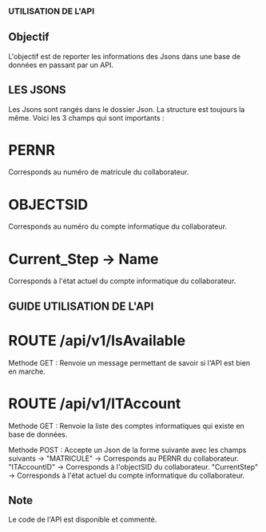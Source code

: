 ### UTILISATION DE L'API

## Objectif
L'objectif est de reporter les informations des Jsons dans une base de données en passant par un API.

## LES JSONS

Les Jsons sont rangés dans le dossier Json. La structure est toujours la même.
Voici les 3 champs qui sont importants :

# PERNR
Corresponds au numéro de matricule du collaborateur.

# OBJECTSID
Corresponds au numéro du compte informatique du collaborateur.

# Current_Step -> Name
Corresponds à l'état actuel du compte informatique du collaborateur.


## GUIDE UTILISATION DE L'API

# ROUTE /api/v1/IsAvailable
Methode GET : Renvoie un message permettant de savoir si l'API est bien en marche.

# ROUTE /api/v1/ITAccount
Methode GET : Renvoie la liste des comptes informatiques qui existe en base de données.

Methode POST : Accepte un Json de la forme suivante avec les champs suivants -> 
"MATRICULE" -> Corresponds au PERNR du collaborateur.
"ITAccountID" -> Corresponds à l'objectSID du collaborateur.
"CurrentStep" -> Corresponds à l'état actuel du compte informatique du collaborateur.


## Note
Le code de l'API est disponible et commenté. 
